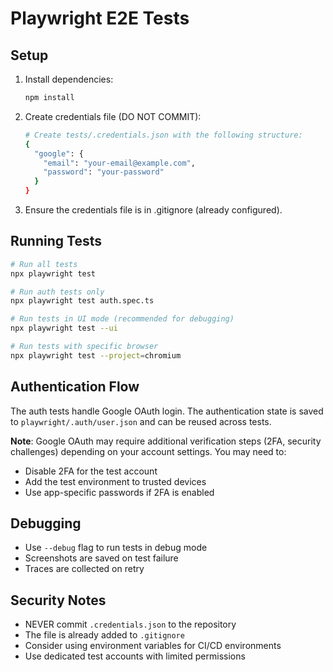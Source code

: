 # Playwright E2E Tests

## Setup

1. Install dependencies:
   ```bash
   npm install
   ```

2. Create credentials file (DO NOT COMMIT):
   ```bash
   # Create tests/.credentials.json with the following structure:
   {
     "google": {
       "email": "your-email@example.com",
       "password": "your-password"
     }
   }
   ```

3. Ensure the credentials file is in .gitignore (already configured).

## Running Tests

```bash
# Run all tests
npx playwright test

# Run auth tests only
npx playwright test auth.spec.ts

# Run tests in UI mode (recommended for debugging)
npx playwright test --ui

# Run tests with specific browser
npx playwright test --project=chromium
```

## Authentication Flow

The auth tests handle Google OAuth login. The authentication state is saved to `playwright/.auth/user.json` and can be reused across tests.

**Note**: Google OAuth may require additional verification steps (2FA, security challenges) depending on your account settings. You may need to:
- Disable 2FA for the test account
- Add the test environment to trusted devices
- Use app-specific passwords if 2FA is enabled

## Debugging

- Use `--debug` flag to run tests in debug mode
- Screenshots are saved on test failure
- Traces are collected on retry

## Security Notes

- NEVER commit `.credentials.json` to the repository
- The file is already added to `.gitignore`
- Consider using environment variables for CI/CD environments
- Use dedicated test accounts with limited permissions